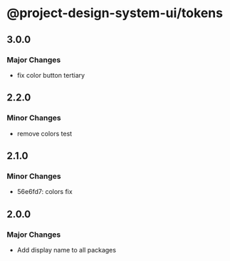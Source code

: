 # @project-design-system-ui/tokens

## 3.0.0

### Major Changes

- fix color button tertiary

## 2.2.0

### Minor Changes

- remove colors test

## 2.1.0

### Minor Changes

- 56e6fd7: colors fix

## 2.0.0

### Major Changes

- Add display name to all packages
